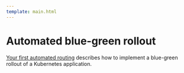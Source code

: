 ```yaml
---
template: main.html
---
```


# Automated blue-green rollout

[Your first automated routing](../getting-started/first-routing.md) describes how to implement a blue-green rollout of a Kubernetes application.